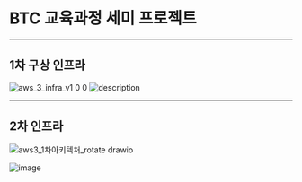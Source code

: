# BTC 교육과정 세미 프로젝트
----
## 1차 구상 인프라

![aws_3_infra_v1 0 0](https://user-images.githubusercontent.com/59479926/187157250-2cf3f658-1231-47b4-91bf-7325f18e5ccc.jpg)
![description](https://user-images.githubusercontent.com/59479926/187157266-74770c11-56f8-4a38-a042-4a9204947ea8.jpg)


---- 
## 2차 인프라

![aws3_1차아키텍처_rotate drawio](https://user-images.githubusercontent.com/59479926/191871317-88aa474f-92bf-4010-86e4-8bf54e51eb7b.png)

![image](https://user-images.githubusercontent.com/59479926/191871605-9ba323c9-b237-4de7-a999-9814a508a3e7.png)

